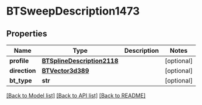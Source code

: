 # BTSweepDescription1473

## Properties
Name | Type | Description | Notes
------------ | ------------- | ------------- | -------------
**profile** | [**BTSplineDescription2118**](BTSplineDescription2118.md) |  | [optional] 
**direction** | [**BTVector3d389**](BTVector3d389.md) |  | [optional] 
**bt_type** | **str** |  | [optional] 

[[Back to Model list]](../README.md#documentation-for-models) [[Back to API list]](../README.md#documentation-for-api-endpoints) [[Back to README]](../README.md)


